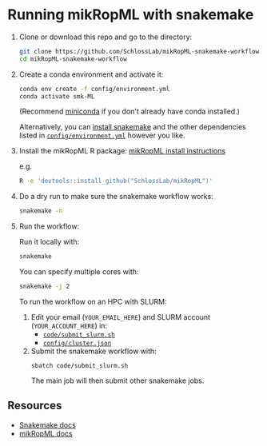 # Running mikRopML with snakemake

1. Clone or download this repo and go to the directory:
    ``` sh
    git clone https://github.com/SchlossLab/mikRopML-snakemake-workflow
    cd mikRopML-snakemake-workflow
    ```
1. Create a conda environment and activate it:
    ``` sh
    conda env create -f config/environment.yml
    conda activate smk-ML
    ```
    (Recommend [miniconda](https://docs.conda.io/en/latest/miniconda.html) if you don't already have conda installed.)

    Alternatively, you can [install snakemake](https://snakemake.readthedocs.io/en/stable/getting_started/installation.html) and the other dependencies listed in [`config/environment.yml`](config/environment.yml) however you like.
1. Install the mikRopML R package: [mikRopML install instructions](https://github.com/SchlossLab/mikRopML#installation)

    e.g.
    ``` sh
    R -e 'devtools::install_github("SchlossLab/mikRopML")'
    ```

1. Do a dry run to make sure the snakemake workflow works:
    ``` sh
    snakemake -n
    ```
1. Run the workflow:

    Run it locally with:
    ``` sh
    snakemake
    ```

    You can specify multiple cores with:
    ``` sh
    snakemake -j 2
    ```

    To run the workflow on an HPC with SLURM:

    1. Edit your email (`YOUR_EMAIL_HERE`) and SLURM account (`YOUR_ACCOUNT_HERE`) in:
        - [`code/submit_slurm.sh`](code/submit_slurm.sh)
        - [`config/cluster.json`](config/cluster.json)
    1. Submit the snakemake workflow with:
        ``` µsh
        sbatch code/submit_slurm.sh
        ```
        The main job will then submit other snakemake jobs.


## Resources

- [Snakemake docs](https://snakemake.readthedocs.io/en/stable)
- [mikRopML docs](http://www.schlosslab.org/mikRopML/)